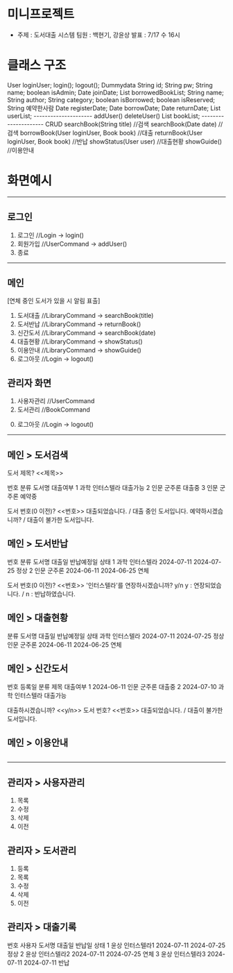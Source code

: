 # 미니프로젝트
- 주제 : 도서대출 시스템
  팀원 : 백현기, 강윤상
  발표 : 7/17 수 16시



# 클래스 구조
<Package util>
  <Class Prompt>
  

  <Class Login>
  User loginUser;
  login();
  logout();

  <Class Dummy>
  Dummydata


<Package vo>

  <Class User>
  String id;
  String pw;
  String name;
  boolean isAdmin;
  Date joinDate;
  List<Book> borrowedBookList;

  <Class Book>
  String name;
  String author;
  String category;
  boolean isBorrowed;
  boolean isReserved;
  String 예약한사람
  Date registerDate;
  Date borrowDate;
  Date returnDate;


<Package Command>

  <Class UserCommand>
  List<User> userList;
  ---------------------
  addUser()
  deleteUser()

  <Class BookCommand>
  List<Book> bookList;
  ---------------------
  CRUD

  <Class LibraryCommand>
  searchBook(String title)  //검색
  searchBook(Date date)  //검색
  borrowBook(User loginUser, Book book)  //대출
  returnBook(User loginUser, Book book)  //반납
  showStatus(User user)  //대출현황
  showGuide()  //이용안내


# 화면예시

-----------------------------------------------------

## 로그인
1. 로그인  //Login -> login()
2. 회원가입  //UserCommand -> addUser()
0. 종료

-----------------------------------------------------

## 메인
[연체 중인 도서가 있을 시 알림 표출]
1. 도서대출  //LibraryCommand -> searchBook(title)
2. 도서반납  //LibraryCommand -> returnBook()
2. 신간도서  //LibraryCommand -> searchBook(date)
3. 대출현황  //LibraryCommand -> showStatus()
4. 이용안내  //LibraryCommand -> showGuide()
0. 로그아웃  //Login -> logout()

## 관리자 화면
1. 사용자관리  //UserCommand
2. 도서관리  //BookCommand
<!-- 3. 대출기록   -->
0. 로그아웃  //Login -> logout()

-----------------------------------------------------

## 메인 > 도서검색
도서 제목? <<제목>>

번호    분류    도서명          대출여부
1       과학    인터스텔라      대출가능
2       인문    군주론          대출중
3       인문    군주론          예약중

도서 번호(0 이전)? <<번호>>
대출되었습니다. / 대출 중인 도서입니다. 예약하시겠습니까? / 대출이 불가한 도서입니다.


## 메인 > 도서반납
번호    분류    도서명        대출일      반납예정일      상태
1       과학    인터스텔라    2024-07-11  2024-07-25      정상
2       인문    군주론        2024-06-11  2024-06-25      연체

도서 번호(0 이전)? <<번호>>
'인터스텔라'를 연장하시겠습니까? y/n
y : 연장되었습니다. / n : 반납하였습니다.


## 메인 > 대출현황
분류    도서명        대출일      반납예정일      상태
과학    인터스텔라    2024-07-11  2024-07-25      정상
인문    군주론        2024-06-11  2024-06-25      연체


## 메인 > 신간도서
번호    등록일      분류    제목            대출여부
1       2024-06-11  인문    군주론          대출중
2       2024-07-10  과학    인터스텔라      대출가능

대출하시겠습니까? <<y/n>>
도서 번호? <<번호>>
대출되었습니다. / 대출이 불가한 도서입니다.


## 메인 > 이용안내
~~~~
~~~~

-----------------------------------------------------

## 관리자 > 사용자관리
1. 목록
2. 수정
3. 삭제
0. 이전

## 관리자 > 도서관리
1. 등록
2. 목록
3. 수정
4. 삭제
0. 이전

## 관리자 > 대출기록
번호    사용자    도서명       대출일      반납일      상태
1       윤상      인터스텔라1  2024-07-11  2024-07-25  정상
2       윤상      인터스텔라2  2024-07-11  2024-07-25  연체
3       윤상      인터스텔라3  2024-07-11  2024-07-11  반납